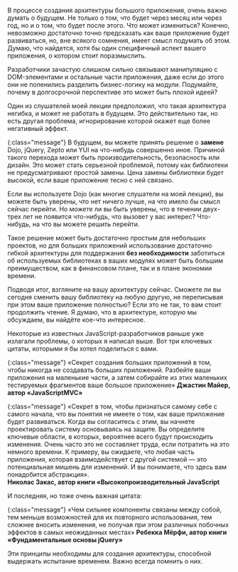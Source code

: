 <!-- ### Думай о будущем -->

В процессе создания архитектуры большого приложения, очень важно думать о будущем.
Не только о том, что будет через месяц или через год, но и о том, что будет после
этого. Что может измениться? Конечно, невозможно достаточно точно предсказать
как ваше приложение будет развиваться, но, вне всякого сомнения, имеет смысл
подумать об этом. Думаю, что найдется, хотя бы один специфичный аспект вашего
приложения, о котором стоит поразмыслить.

Разработчики зачастую слишком сильно связывают манипуляцию с DOM-элементами и
остальные части приложения, даже если до этого они не поленились разделить
бизнес-логику на модули. Подумайте, почему в долгосрочной перспективе это
может быть плохой идеей?

Один из слушателей моей лекции предположил, что такая архитектура негибка, и может
не работать в будущем. Это действительно так, но есть другая проблема, игнорирование
которой окажет еще более негативный эффект.

{:class="message"}
В будущем, вы можете принять решение о **замене** Dojo, jQuery, Zepto или YUI на
что-нибудь совершенно иное. Причиной такого перехода может быть производительность,
безопасность или дизайн. Это может стать серьезной проблемой, потому как библиотеки
не предусматривают простой замены. Цена замены библиотеки будет высокой, если ваше
приложение тесно с ней связано.

Если вы используете Dojo (как многие слушатели на моей лекции), вы можете
быть уверены, что нет ничего лучше, на что имело бы смысл сейчас перейти. Но
можете ли вы быть уверены, что в течении двух-трех лет не появится что-нибудь,
что вызовет у вас интерес? Что-нибудь, на что вы можете решить перейти.

Такое решение может быть достаточно простым для небольших проектов, но для
больших приложений использование достаточно гибкой архитектуры для поддержания
**без необходимости** заботиться об используемых библиотеках в ваших модулях
может быть большим преимуществом, как в финансовом плане, так и в плане экономии
времени.

Подводя итог, взгляните на вашу архитектуру сейчас. Сможете ли вы сегодня сменить
вашу библиотеку на любую другую, не переписывая при этом ваше приложение
полностью? Если это не так, то вам стоит продолжить чтение. Я думаю, что
в архитектуре, которую мы обсуждаем, вы найдёте кое-что интересное. 

Некоторые из известных JavaScript-разработчиков раньше уже излагали проблемы,
о которых я написал выше. Вот три ключевых цитаты, которыми я бы хотел поделиться
с вами.

{:class="message"}
«Секрет создания больших приложений в том, чтобы никогда не создавать больших
приложений. Разбейте ваши приложения на маленькие части, а затем собирайте из
этих маленьких тестируемых фрагментов ваше большое приложение»
**Джастин Майер, автор «JavaScriptMVC»**

{:class="message"}
«Секрет в том, чтобы признаться самому себе с самого начала, что вы понятия
не имеете о том, как ваше приложение будет развиваться. Когда вы согласитесь
с этим, вы начнете проектировать систему основываясь на защите. Вы определите
ключевые области, в которых, вероятнее всего будут происходить изменения. Очень
часто это не составляет труда, если потратить на это немного времени. К примеру,
вы ожидаете, что любая часть приложения, которая взаимодействует с другой
системой — это потенциальная мишень для изменений. И вы понимаете, что здесь вам
понадобится абстракция».  
**Николас Закас, автор книги «Высокопроизводительный JavaScript**

И последняя, но тоже очень важная цитата:

{:class="message"}
«Чем сильнее компоненты связаны между собой, тем меньше возможностей для их
повторного использования, тем сложнее вносить изменения, не получая при этом различных
побочных эффектов в самых неожиданных местах»
**Ребекка Мёрфи, автор книги «Фундаментальные основы jQuery»**

Эти принципы необходимы для создания архитектуры, способной выдержать испытание
временем. Важно всегда помнить о них.


